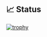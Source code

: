 ## 📈 Status
[![trophy](https://github-profile-trophy.vercel.app/?username=tatsushige-ishikawa&theme=onedark&column=7)](https://github.com/tatsushige-ishikawa)

<!--
**tatsushige-ishikawa/tatsushige-ishikawa** is a ✨ _special_ ✨ repository because its `README.md` (this file) appears on your GitHub profile.

Here are some ideas to get you started:

- 🔭 I’m currently working on ...
- 🌱 I’m currently learning ...
- 👯 I’m looking to collaborate on ...
- 🤔 I’m looking for help with ...
- 💬 Ask me about ...
- 📫 How to reach me: ...
- 😄 Pronouns: ...
- ⚡ Fun fact: ...
-->
